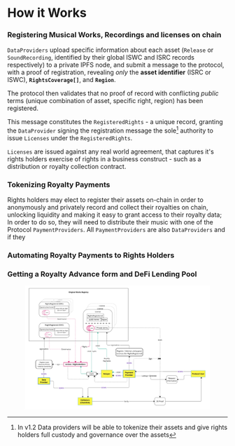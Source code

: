 # How it Works

### Registering Musical Works, Recordings and licenses on chain

`DataProviders` upload specific information about each asset (`Release` or `SoundRecording`, identified by their global ISWC and ISRC records respectively) to a private IPFS node, and submit a message to the protocol, with a proof of registration, revealing _only_ the **asset identifier** (ISRC or ISWC), **`RightsCoverage[]`**, and **`Region`**.&#x20;

The protocol then validates that no proof of record with conflicting _public_ terms (unique combination of asset, specific right, region) has been registered.&#x20;

This message constitutes the `RegisteredRights` - a unique record, granting the `DataProvider` signing the registration message the sole[^1] authority to issue `Licenses` under the `RegisteredRights`.&#x20;

`Licenses` are issued against any real world agreement, that captures it's rights holders exercise of rights in a business construct - such as a distribution or royalty collection contract.

### Tokenizing Royalty Payments

Rights holders may elect to register their assets on-chain in order to anonymously and privately record and collect their royalties on chain, unlocking liquidity and making it easy to grant access to their royalty data; In order to do so, they will need to distribute their music with one of the Protocol `PaymentProviders`. All `PaymentProviders` are also `DataProviders` and if they&#x20;

### Automating Royalty Payments to Rights Holders

### Getting a Royalty Advance form and DeFi Lending Pool

<figure><img src="../.gitbook/assets/Web 3 Planning - Frame 13 (3).jpg" alt=""><figcaption></figcaption></figure>



[^1]: In v1.2 Data providers will be able to tokenize their assets and give rights holders full custody and governance over the assets
